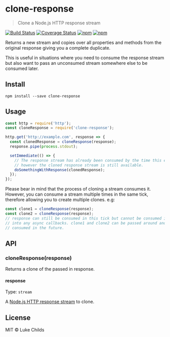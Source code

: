 # clone-response

> Clone a Node.js HTTP response stream

[![Build Status](https://travis-ci.org/lukechilds/clone-response.svg?branch=master)](https://travis-ci.org/lukechilds/clone-response)
[![Coverage Status](https://coveralls.io/repos/github/lukechilds/clone-response/badge.svg?branch=master)](https://coveralls.io/github/lukechilds/clone-response?branch=master)
[![npm](https://img.shields.io/npm/dm/clone-response.svg)](https://www.npmjs.com/package/clone-response)
[![npm](https://img.shields.io/npm/v/clone-response.svg)](https://www.npmjs.com/package/clone-response)

Returns a new stream and copies over all properties and methods from the original response giving you a complete
duplicate.

This is useful in situations where you need to consume the response stream but also want to pass an unconsumed stream
somewhere else to be consumed later.

## Install

```shell
npm install --save clone-response
```

## Usage

```js
const http = require('http');
const cloneResponse = require('clone-response');

http.get('http://example.com', response => {
  const clonedResponse = cloneResponse(response);
  response.pipe(process.stdout);

  setImmediate(() => {
    // The response stream has already been consumed by the time this executes,
    // however the cloned response stream is still available.
    doSomethingWithResponse(clonedResponse);
  });
});
```

Please bear in mind that the process of cloning a stream consumes it. However, you can consume a stream multiple times
in the same tick, therefore allowing you to create multiple clones. e.g:

```js
const clone1 = cloneResponse(response);
const clone2 = cloneResponse(response);
// response can still be consumed in this tick but cannot be consumed if passed
// into any async callbacks. clone1 and clone2 can be passed around and be
// consumed in the future.
```

## API

### cloneResponse(response)

Returns a clone of the passed in response.

#### response

Type: `stream`

A [Node.js HTTP response stream](https://nodejs.org/api/http.html#http_class_http_incomingmessage) to clone.

## License

MIT © Luke Childs
